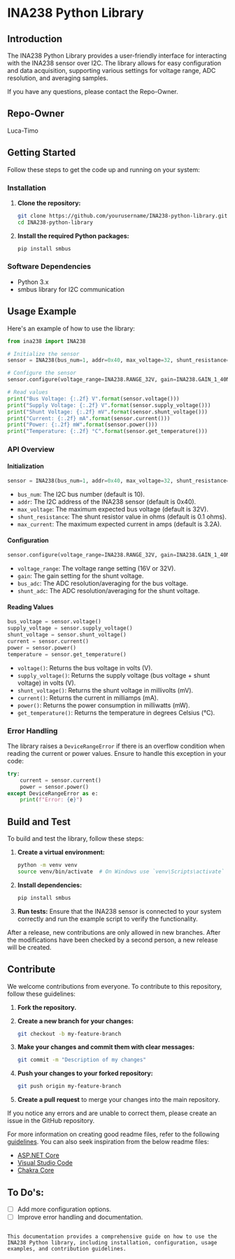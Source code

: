 # INA238 Python Library

## Introduction

The INA238 Python Library provides a user-friendly interface for interacting with the INA238 sensor over I2C. The library allows for easy configuration and data acquisition, supporting various settings for voltage range, ADC resolution, and averaging samples.

If you have any questions, please contact the Repo-Owner.

## Repo-Owner
Luca-Timo

## Getting Started

Follow these steps to get the code up and running on your system:

### Installation

1. **Clone the repository:**
   ```bash
   git clone https://github.com/yourusername/INA238-python-library.git
   cd INA238-python-library
   ```

2. **Install the required Python packages:**
   ```bash
   pip install smbus
   ```

### Software Dependencies

- Python 3.x
- smbus library for I2C communication

## Usage Example

Here's an example of how to use the library:

```python
from ina238 import INA238

# Initialize the sensor
sensor = INA238(bus_num=1, addr=0x40, max_voltage=32, shunt_resistance=0.1, max_current=3.2)

# Configure the sensor
sensor.configure(voltage_range=INA238.RANGE_32V, gain=INA238.GAIN_1_40MV, bus_adc=INA238.ADC_12BIT, shunt_adc=INA238.ADC_12BIT)

# Read values
print("Bus Voltage: {:.2f} V".format(sensor.voltage()))
print("Supply Voltage: {:.2f} V".format(sensor.supply_voltage()))
print("Shunt Voltage: {:.2f} mV".format(sensor.shunt_voltage()))
print("Current: {:.2f} mA".format(sensor.current()))
print("Power: {:.2f} mW".format(sensor.power()))
print("Temperature: {:.2f} °C".format(sensor.get_temperature()))
```

### API Overview

#### Initialization

```python
sensor = INA238(bus_num=1, addr=0x40, max_voltage=32, shunt_resistance=0.1, max_current=3.2)
```
- `bus_num`: The I2C bus number (default is 10).
- `addr`: The I2C address of the INA238 sensor (default is 0x40).
- `max_voltage`: The maximum expected bus voltage (default is 32V).
- `shunt_resistance`: The shunt resistor value in ohms (default is 0.1 ohms).
- `max_current`: The maximum expected current in amps (default is 3.2A).

#### Configuration

```python
sensor.configure(voltage_range=INA238.RANGE_32V, gain=INA238.GAIN_1_40MV, bus_adc=INA238.ADC_12BIT, shunt_adc=INA238.ADC_12BIT)
```
- `voltage_range`: The voltage range setting (16V or 32V).
- `gain`: The gain setting for the shunt voltage.
- `bus_adc`: The ADC resolution/averaging for the bus voltage.
- `shunt_adc`: The ADC resolution/averaging for the shunt voltage.

#### Reading Values

```python
bus_voltage = sensor.voltage()
supply_voltage = sensor.supply_voltage()
shunt_voltage = sensor.shunt_voltage()
current = sensor.current()
power = sensor.power()
temperature = sensor.get_temperature()
```

- `voltage()`: Returns the bus voltage in volts (V).
- `supply_voltage()`: Returns the supply voltage (bus voltage + shunt voltage) in volts (V).
- `shunt_voltage()`: Returns the shunt voltage in millivolts (mV).
- `current()`: Returns the current in milliamps (mA).
- `power()`: Returns the power consumption in milliwatts (mW).
- `get_temperature()`: Returns the temperature in degrees Celsius (°C).

### Error Handling

The library raises a `DeviceRangeError` if there is an overflow condition when reading the current or power values. Ensure to handle this exception in your code:

```python
try:
    current = sensor.current()
    power = sensor.power()
except DeviceRangeError as e:
    print(f"Error: {e}")
```

## Build and Test

To build and test the library, follow these steps:

1. **Create a virtual environment:**
   ```bash
   python -m venv venv
   source venv/bin/activate  # On Windows use `venv\Scripts\activate`
   ```

2. **Install dependencies:**
   ```bash
   pip install smbus
   ```

3. **Run tests:**
   Ensure that the INA238 sensor is connected to your system correctly and run the example script to verify the functionality.

After a release, new contributions are only allowed in new branches. After the modifications have been checked by a second person, a new release will be created.

## Contribute

We welcome contributions from everyone. To contribute to this repository, follow these guidelines:

1. **Fork the repository.**
2. **Create a new branch for your changes:**
   ```bash
   git checkout -b my-feature-branch
   ```

3. **Make your changes and commit them with clear messages:**
   ```bash
   git commit -m "Description of my changes"
   ```

4. **Push your changes to your forked repository:**
   ```bash
   git push origin my-feature-branch
   ```

5. **Create a pull request** to merge your changes into the main repository.

If you notice any errors and are unable to correct them, please create an issue in the GitHub repository.

For more information on creating good readme files, refer to the following [guidelines](https://docs.microsoft.com/en-us/azure/devops/repos/git/create-a-readme?view=azure-devops). You can also seek inspiration from the below readme files:
- [ASP.NET Core](https://github.com/aspnet/Home)
- [Visual Studio Code](https://github.com/Microsoft/vscode)
- [Chakra Core](https://github.com/Microsoft/ChakraCore)

## To Do's:
- [ ] Add more configuration options.
- [ ] Improve error handling and documentation.
```

This documentation provides a comprehensive guide on how to use the INA238 Python library, including installation, configuration, usage examples, and contribution guidelines.
